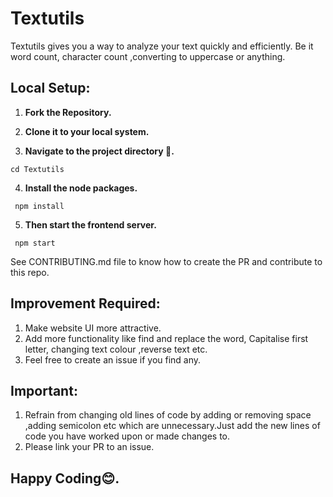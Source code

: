 # Textutils

Textutils gives you a way to analyze your text quickly and efficiently. Be it word count, character count ,converting to uppercase or anything.

## Local Setup: 

 1) **Fork the Repository.**
 
 2) **Clone it to your local system.**

 3) **Navigate to the project directory 📁.**
   ```
   cd Textutils
   ```
 4) **Install the node packages.**  
   ```
    npm install
   ```
 5) **Then start the frontend server.** 
   ```
    npm start
   ```

See CONTRIBUTING.md file to know how to create the PR and contribute to this repo.

## Improvement Required: 

1. Make website UI more attractive.
2. Add more functionality like find and replace the word, Capitalise first letter, changing text colour ,reverse text etc. 
3. Feel free to create an issue if you find any.

## Important:

1. Refrain from changing old lines of code by adding or removing space ,adding semicolon etc which are unnecessary.Just add the new lines of code you have worked upon or made changes to.
2. Please link your PR to an issue.

## Happy Coding😊.
